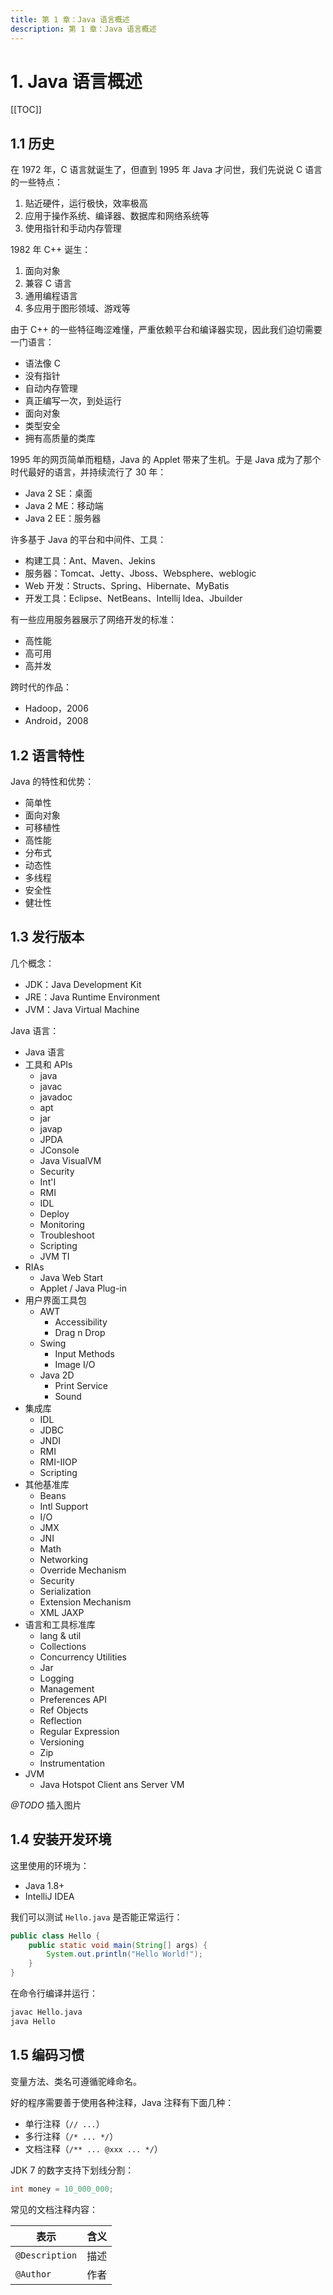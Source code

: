 ```yaml
---
title: 第 1 章：Java 语言概述
description: 第 1 章：Java 语言概述
---
```


# 1. Java 语言概述

[[TOC]]

## 1.1 历史

在 1972 年，C 语言就诞生了，但直到 1995 年 Java 才问世，我们先说说 C 语言的一些特点：

1. 贴近硬件，运行极快，效率极高
2. 应用于操作系统、编译器、数据库和网络系统等
3. 使用指针和手动内存管理

1982 年 C++ 诞生：

1. 面向对象
2. 兼容 C 语言
3. 通用编程语言
4. 多应用于图形领域、游戏等

由于 C++ 的一些特征晦涩难懂，严重依赖平台和编译器实现，因此我们迫切需要一门语言：

- 语法像 C
- 没有指针
- 自动内存管理
- 真正编写一次，到处运行
- 面向对象
- 类型安全
- 拥有高质量的类库

1995 年的网页简单而粗糙，Java 的 Applet 带来了生机。于是 Java 成为了那个时代最好的语言，并持续流行了 30 年：

- Java 2 SE：桌面
- Java 2 ME：移动端
- Java 2 EE：服务器

许多基于 Java 的平台和中间件、工具：

- 构建工具：Ant、Maven、Jekins
- 服务器：Tomcat、Jetty、Jboss、Websphere、weblogic
- Web 开发：Structs、Spring、Hibernate、MyBatis
- 开发工具：Eclipse、NetBeans、Intellij Idea、Jbuilder

有一些应用服务器展示了网络开发的标准：

- 高性能
- 高可用
- 高并发

跨时代的作品：

- Hadoop，2006
- Android，2008

## 1.2 语言特性

Java 的特性和优势：

- 简单性
- 面向对象
- 可移植性
- 高性能
- 分布式
- 动态性
- 多线程
- 安全性
- 健壮性

## 1.3 发行版本

几个概念：
- JDK：Java Development Kit
- JRE：Java Runtime Environment
- JVM：Java Virtual Machine

Java 语言：

- Java 语言
- 工具和 APIs
    - java
    - javac
    - javadoc
    - apt
    - jar
    - javap
    - JPDA
    - JConsole
    - Java VisualVM
    - Security
    - Int'I
    - RMI
    - IDL
    - Deploy
    - Monitoring
    - Troubleshoot
    - Scripting
    - JVM TI
- RIAs
    - Java Web Start
    - Applet / Java Plug-in
- 用户界面工具包
    - AWT
        - Accessibility
        - Drag n Drop
    - Swing
        - Input Methods
        - Image I/O
    - Java 2D
        - Print Service
        - Sound
- 集成库
    - IDL
    - JDBC
    - JNDI
    - RMI
    - RMI-IIOP
    - Scripting
- 其他基准库
    - Beans
    - Intl Support
    - I/O
    - JMX
    - JNI
    - Math
    - Networking
    - Override Mechanism
    - Security
    - Serialization
    - Extension Mechanism
    - XML JAXP
- 语言和工具标准库
    - lang & util
    - Collections
    - Concurrency Utilities
    - Jar
    - Logging
    - Management
    - Preferences API
    - Ref Objects
    - Reflection
    - Regular Expression
    - Versioning
    - Zip
    - Instrumentation
- JVM
    - Java Hotspot Client ans Server VM

*@TODO* 插入图片

## 1.4 安装开发环境

这里使用的环境为：
- Java 1.8+
- IntelliJ IDEA

我们可以测试 `Hello.java` 是否能正常运行：

```java
public class Hello {
    public static void main(String[] args) {
        System.out.println("Hello World!");
    }
}
```

在命令行编译并运行：

```bash
javac Hello.java
java Hello
```

## 1.5 编码习惯

变量方法、类名可遵循驼峰命名。

好的程序需要善于使用各种注释，Java 注释有下面几种：

- 单行注释（`// ...`）
- 多行注释（`/* ... */`）
- 文档注释（`/** ... @xxx ... */`）

JDK 7 的数字支持下划线分割：

```java
int money = 10_000_000;
```

常见的文档注释内容：

| 表示           | 含义 |
| -------------- | ---- |
| `@Description` | 描述 |
| `@Author`      | 作者 |
